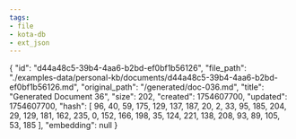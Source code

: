```yaml
---
tags:
- file
- kota-db
- ext_json
---
```

{
  "id": "d44a48c5-39b4-4aa6-b2bd-ef0bf1b56126",
  "file_path": "./examples-data/personal-kb/documents/d44a48c5-39b4-4aa6-b2bd-ef0bf1b56126.md",
  "original_path": "/generated/doc-036.md",
  "title": "Generated Document 36",
  "size": 202,
  "created": 1754607700,
  "updated": 1754607700,
  "hash": [
    96,
    40,
    59,
    175,
    129,
    137,
    187,
    20,
    2,
    33,
    95,
    185,
    204,
    29,
    129,
    181,
    162,
    235,
    0,
    152,
    166,
    198,
    35,
    124,
    221,
    138,
    208,
    93,
    89,
    105,
    53,
    185
  ],
  "embedding": null
}
